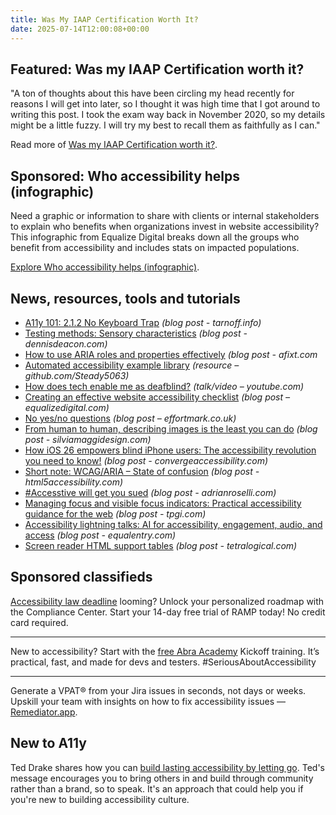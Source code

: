 ```yaml
---
title: Was My IAAP Certification Worth It?
date: 2025-07-14T12:00:08+00:00
---
```


## Featured: Was my IAAP Certification worth it?

"A ton of thoughts about this have been circling my head recently for reasons I will get into later, so I thought it was high time that I got around to writing this post. I took the exam way back in November 2020, so my details might be a little fuzzy. I will try my best to recall them as faithfully as I can."

Read more of [Was my IAAP Certification worth it?](https://www.nicchan.me/blog/was-my-iaap-certification-worth-it/).

## Sponsored: Who accessibility helps (infographic)

Need a graphic or information to share with clients or internal stakeholders to explain who benefits when organizations invest in website accessibility? This infographic from Equalize Digital breaks down all the groups who benefit from accessibility and includes stats on impacted populations.

[Explore Who accessibility helps (infographic)](https://equalizedigital.com/whobenefits/?utm_source=A11yWeekly&utm_medium=sponsored).

## News, resources, tools and tutorials

- [A11y 101: 2.1.2 No Keyboard Trap](https://tarnoff.info/2025/06/16/a11y-101-2-1-2-no-keyboard-trap/) *(blog post - tarnoff.info)*
- [Testing methods: Sensory characteristics](https://www.dennisdeacon.com/web/accessibility/testing-methods-sensory-characteristics/) *(blog post - dennisdeacon.com)*
- [How to use ARIA roles and properties effectively](https://afixt.com/how-to-use-aria-roles-and-properties-effectively/) *(blog post - afixt.com*
- [Automated accessibility example library](https://github.com/Steady5063/Automated-Accessibility-Example-Lib) *(resource – github.com/Steady5063)*
- [How does tech enable me as deafblind?](https://www.youtube.com/watch?v=x2Nrxcr4nJs) *(talk/video – youtube.com)*
- [Creating an effective website accessibility checklist](https://equalizedigital.com/creating-an-effective-website-accessibility-checklist/) *(blog post – equalizedigital.com)*
- [No yes/no questions](https://www.effortmark.co.uk/no-yes-no-questions/) *(blog post – effortmark.co.uk)*
- [From human to human, describing images is the least you can do](https://silviamaggidesign.com/blog/from-human-to-human-text-alternative/) *(blog post - silviamaggidesign.com)*
- [How iOS 26 empowers blind iPhone users: The accessibility revolution you need to know!](https://convergeaccessibility.com/2025/07/07/ios-26-accessibility-blind-iphone-users/) *(blog post - convergeaccessibility.com)*
- [Short note: WCAG/ARIA – State of confusion](https://html5accessibility.com/stuff/2025/07/08/short-note-wcag-aria-state-of-confusion/) *(blog post - html5accessibility.com)*
- [#Accesstive will get you sued](https://adrianroselli.com/2025/07/accesstive-will-get-you-sued.html) *(blog post - adrianroselli.com)*
- [Managing focus and visible focus indicators: Practical accessibility guidance for the web](https://www.tpgi.com/managing-focus-and-visible-focus-indicators-practical-accessibility-guidance-for-the-web/) *(blog post - tpgi.com)*
- [Accessibility lightning talks: AI for accessibility, engagement, audio, and access](https://equalentry.com/accessibility-lightning-talks/) *(blog post - equalentry.com)*
- [Screen reader HTML support tables](https://tetralogical.com/blog/2025/07/10/html-support/) *(blog post - tetralogical.com)*

## Sponsored classifieds

[Accessibility law deadline](https://accessibleweb.com/pricing/?utm_source=a11y_weekly&utm_medium=ad&utm_campaign=a11y_top_ad) looming? Unlock your personalized roadmap with the Compliance Center. Start your 14-day free trial of RAMP today! No credit card required.

---

New to accessibility? Start with the [free Abra Academy](http://abra.id/a11yacademy) Kickoff training. It’s practical, fast, and made for devs and testers. #SeriousAboutAccessibility

---

Generate a VPAT® from your Jira issues in seconds, not days or weeks. Upskill your team with insights on how to fix accessibility issues — [Remediator.app](https://remediator.app/).

## New to A11y

Ted Drake shares how you can [build lasting accessibility by letting go](https://www.last-child.com/from-i-to-we.html). Ted's message encourages you to bring others in and build through community rather than a brand, so to speak. It's an approach that could help you if you're new to building accessibility culture.
